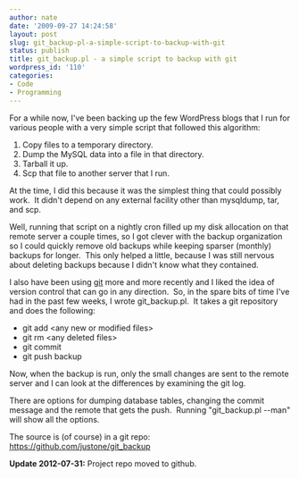 ```yaml
---
author: nate
date: '2009-09-27 14:24:58'
layout: post
slug: git_backup-pl-a-simple-script-to-backup-with-git
status: publish
title: git_backup.pl - a simple script to backup with git
wordpress_id: '110'
categories:
- Code
- Programming
---
```


For a while now, I've been backing up the few WordPress blogs that I run for various people with a very simple script that followed this algorithm:
<ol>
	<li>Copy files to a temporary directory.</li>
	<li>Dump the MySQL data into a file in that directory.</li>
	<li>Tarball it up.</li>
	<li>Scp that file to another server that I run.</li>
</ol>
At the time, I did this because it was the simplest thing that could possibly work.  It didn't depend on any external facility other than mysqldump, tar, and scp.

Well, running that script on a nightly cron filled up my disk allocation on that remote server a couple times, so I got clever with the backup organization so I could quickly remove old backups while keeping sparser (monthly) backups for longer.  This only helped a little, because I was still nervous about deleting backups because I didn't know what they contained.

I also have been using <a href="http://git-scm.com/">git</a> more and more recently and I liked the idea of version control that can go in any direction.  So, in the spare bits of time I've had in the past few weeks, I wrote git_backup.pl.  It takes a git repository and does the following:
<ul>
	<li>git add &lt;any new or modified files&gt;</li>
	<li>git rm &lt;any deleted files&gt;</li>
	<li>git commit</li>
	<li>git push backup</li>
</ul>
Now, when the backup is run, only the small changes are sent to the remote server and I can look at the differences by examining the git log.

There are options for dumping database tables, changing the commit message and the remote that gets the push.  Running "git_backup.pl --man" will show all the options.

The source is (of course) in a git repo: <https://github.com/justone/git_backup>

**Update 2012-07-31:** Project repo moved to github.
